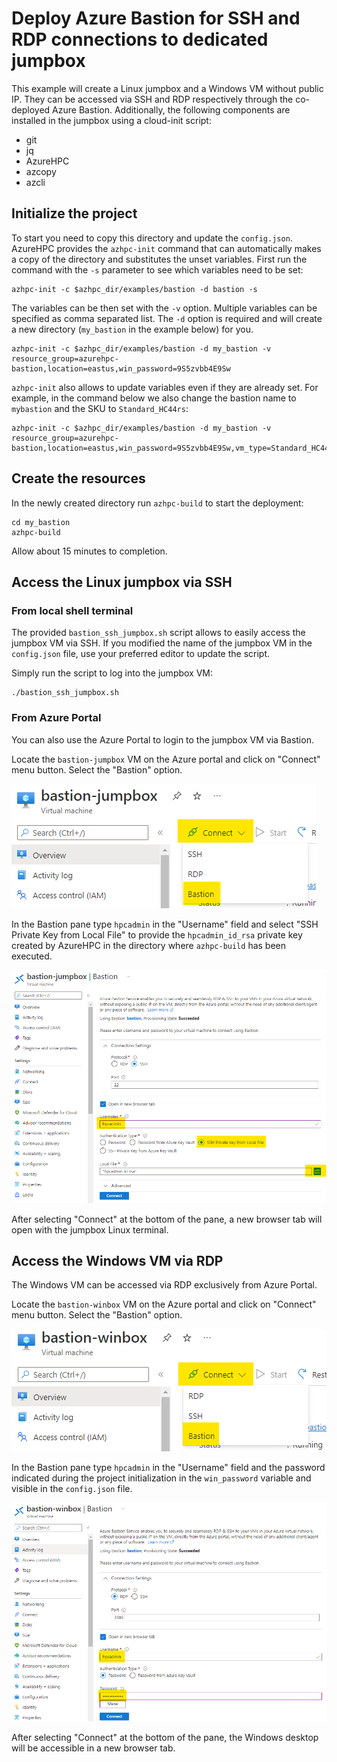 # Deploy Azure Bastion for SSH and RDP connections to dedicated jumpbox

This example will create a Linux jumpbox and a Windows VM without public IP. They can be accessed via SSH and RDP respectively through the co-deployed Azure Bastion.
Additionally, the following components are installed in the jumpbox using a cloud-init script:
* git
* jq
* AzureHPC
* azcopy
* azcli

## Initialize the project

To start you need to copy this directory and update the `config.json`. AzureHPC provides the `azhpc-init` command that can automatically makes a copy of the directory and substitutes the unset variables. First run the command with the `-s` parameter to see which variables need to be set:

```
azhpc-init -c $azhpc_dir/examples/bastion -d bastion -s
```

The variables can be then set with the `-v` option. Multiple variables can be specified as comma separated list. The `-d` option is required and will create a new directory (`my_bastion` in the example below) for you.

```
azhpc-init -c $azhpc_dir/examples/bastion -d my_bastion -v resource_group=azurehpc-bastion,location=eastus,win_password=9S5zvbb4E9Sw
```

`azhpc-init` also allows to update variables even if they are already set. For example, in the command below we also change the bastion name to `mybastion` and the SKU to `Standard_HC44rs`:

```
azhpc-init -c $azhpc_dir/examples/bastion -d my_bastion -v resource_group=azurehpc-bastion,location=eastus,win_password=9S5zvbb4E9Sw,vm_type=Standard_HC44rs,bastion_name=mybastion
```

## Create the resources

In the newly created directory run `azhpc-build` to start the deployment:

```
cd my_bastion
azhpc-build
```

Allow about 15 minutes to completion.

## Access the Linux jumpbox via SSH

### From local shell terminal

The provided `bastion_ssh_jumpbox.sh` script allows to easily access the jumpbox VM via SSH.
If you modified the name of the jumpbox VM in the `config.json` file, use your preferred editor to update the script.

Simply run the script to log into the jumpbox VM:

```
./bastion_ssh_jumpbox.sh
```

### From Azure Portal

You can also use the Azure Portal to login to the jumpbox VM via Bastion.

Locate the `bastion-jumpbox` VM on the Azure portal and click on "Connect" menu button. Select the "Bastion" option.

![Alt text](/examples/bastion/images/jumpbox_connect.png?raw=true "Jumpbox Connect menu button")

In the Bastion pane type `hpcadmin` in the "Username" field and select "SSH Private Key from Local File" to provide the `hpcadmin_id_rsa` private key created by AzureHPC in the directory where `azhpc-build` has been executed.

![Alt text2](/examples/bastion/images/jumpbox_bastion_ssh.png?raw=true "Azure Bastion Linux SSH")

After selecting "Connect" at the bottom of the pane, a new browser tab will open with the jumpbox Linux terminal.

## Access the Windows VM via RDP

The Windows VM can be accessed via RDP exclusively from Azure Portal.

Locate the `bastion-winbox` VM on the Azure portal and click on "Connect" menu button. Select the "Bastion" option.

![Alt text3](/examples/bastion/images/winbox_connect.png?raw=true "Windows VM Connect menu button")

In the Bastion pane type `hpcadmin` in the "Username" field and the password indicated during the project initialization in the `win_password` variable and visible in the `config.json` file.

![Alt text4](/examples/bastion/images/winbox_bastion_rdp.png?raw=true "Azure Bastion Windows RDP")

After selecting "Connect" at the bottom of the pane, the Windows desktop will be accessible in a new browser tab.
